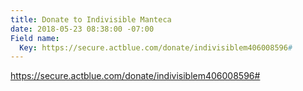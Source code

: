 ```yaml
---
title: Donate to Indivisible Manteca
date: 2018-05-23 08:38:00 -07:00
Field name:
  Key: https://secure.actblue.com/donate/indivisiblem406008596#
---
```


https://secure.actblue.com/donate/indivisiblem406008596#
